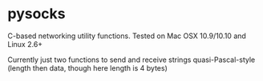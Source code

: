 # pysocks
C-based networking utility functions.
Tested on Mac OSX 10.9/10.10 and Linux 2.6+

Currently just two functions to send and receive strings quasi-Pascal-style (length then data, though here length is 4 bytes)